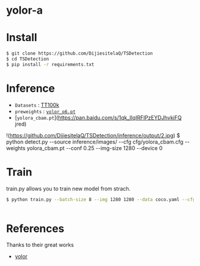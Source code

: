 # yolor-a

# Install
```bash
$ git clone https://github.com/DijiesitelaQ/TSDetection
$ cd TSDetection
$ pip install -r requirements.txt
```

# Inference
* `Datasets` : [TT100k](http://cg.cs.tsinghua.edu.cn/traffic-sign/)
* `preweights` : [`yolor_p6.pt`](https://drive.google.com/file/d/1Tdn3yqpZ79X7R1Ql0zNlNScB1Dv9Fp76/view?usp=sharing)
* [`yolora_cbam.pt`](https://pan.baidu.com/s/1qk_IIqIRFIPzEYDJhvkjFQ jred)

!(https://github.com/DijiesitelaQ/TSDetection/inference/output/2.jpg)
$ python detect.py --source inference/images/ --cfg cfg/yolora_cbam.cfg --weights yolora_cbam.pt --conf 0.25 --img-size 1280 --device 0
# Train
train.py allows you to train new model from strach.
```bash
$ python train.py --batch-size 8 --img 1280 1280 --data coco.yaml --cfg cfg/yolora_cbam.cfg --weights '' --device 0  --hyp hyp.scratch.1280.yaml --epochs 300

```
```
```

# References
Thanks to their great works
* [yolor](https://github.com/WongKinYiu/yolor)

